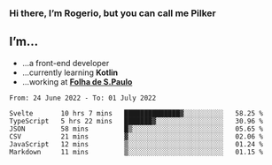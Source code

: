 ### Hi there, I’m Rogerio, but you can call me Pilker

## I’m…
- …a front-end developer
- …currently learning **Kotlin**
- …working at [**Folha de S.Paulo**](https://www.folha.com.br/)

<!--START_SECTION:waka-->

```text
From: 24 June 2022 - To: 01 July 2022

Svelte       10 hrs 7 mins   ██████████████▓░░░░░░░░░░   58.25 %
TypeScript   5 hrs 22 mins   ███████▓░░░░░░░░░░░░░░░░░   30.96 %
JSON         58 mins         █▒░░░░░░░░░░░░░░░░░░░░░░░   05.65 %
CSV          21 mins         ▓░░░░░░░░░░░░░░░░░░░░░░░░   02.06 %
JavaScript   12 mins         ▒░░░░░░░░░░░░░░░░░░░░░░░░   01.24 %
Markdown     11 mins         ▒░░░░░░░░░░░░░░░░░░░░░░░░   01.15 %
```

<!--END_SECTION:waka-->
